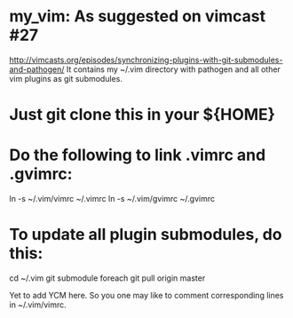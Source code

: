 # my_vim: As suggested on vimcast #27
http://vimcasts.org/episodes/synchronizing-plugins-with-git-submodules-and-pathogen/
It contains my ~/.vim directory with pathogen and all other vim plugins as git submodules.

# Just git clone this in your ${HOME}

# Do the following to link .vimrc and .gvimrc:
ln -s ~/.vim/vimrc ~/.vimrc
ln -s ~/.vim/gvimrc ~/.gvimrc

# To update all plugin submodules, do this:
cd ~/.vim
git submodule foreach git pull origin master

Yet to add YCM here. So you one may like to comment corresponding lines in ~/.vim/vimrc.

